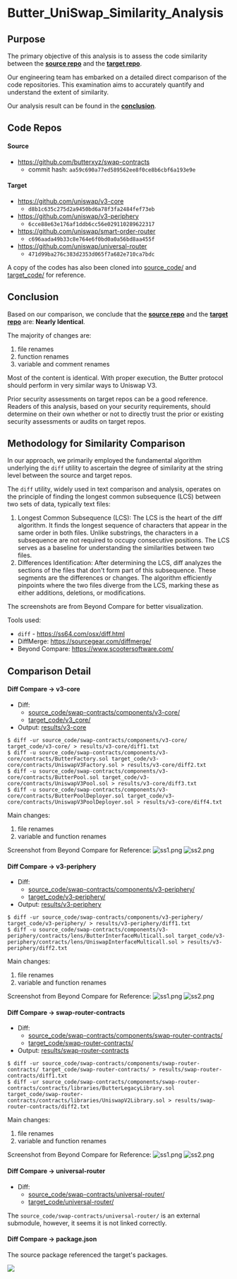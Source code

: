 # Butter_UniSwap_Similarity_Analysis

## Purpose
The primary objective of this analysis is to assess the code similarity between the **[source repo](#source)** and the **[target repo](#target)**. 

Our engineering team has embarked on a detailed direct comparison of the code repositories. This examination aims to accurately quantify and understand the extent of similarity.

Our analysis result can be found in the **[conclusion](#conclusion)**.


## Code Repos

#### Source
* https://github.com/butterxyz/swap-contracts
    * commit hash: `aa59c690a77ed589562ee8f0ce8b6cbf6a193e9e`

#### Target
* https://github.com/uniswap/v3-core
    * `d8b1c635c275d2a9450bd6a78f3fa2484fef73eb`
* https://github.com/uniswap/v3-periphery
    * `6cce88e63e176af1ddb6cc56e029110289622317`
* https://github.com/uniswap/smart-order-router
    * `c696aada49b33c8e764e6f0bd0a0a56bd8aa455f`
* https://github.com/uniswap/universal-router
    * `471d99ba276c383d2353d065f7a682e710ca7bdc`


A copy of the codes has also been cloned into [source_code/](source_code/) and [target_code/](target_code/) for reference.


## Conclusion
Based on our comparison, we conclude that the **[source repo](#source)** and the **[target repo](#target)** are: **Nearly Identical**. 

The majority of changes are:
1. file renames
2. function renames
3. variable and comment renames

Most of the content is identical. With proper execution, the Butter protocol should perform in very similar ways to Uniswap V3.

Prior security assessments on target repos can be a good reference. Readers of this analysis, based on your security requirements, should determine on their own whether or not to directly trust the prior or existing security assessments or audits on target repos.


## Methodology for Similarity Comparison

In our approach, we primarily employed the fundamental algorithm underlying the `diff` utility to ascertain the degree of similarity at the string level between the source and target repos.

The `diff` utility, widely used in text comparison and analysis, operates on the principle of finding the longest common subsequence (LCS) between two sets of data, typically text files:
1. Longest Common Subsequence (LCS): The LCS is the heart of the diff algorithm. It finds the longest sequence of characters that appear in the same order in both files. Unlike substrings, the characters in a subsequence are not required to occupy consecutive positions. The LCS serves as a baseline for understanding the similarities between two files.
2. Differences Identification: After determining the LCS, diff analyzes the sections of the files that don't form part of this subsequence. These segments are the differences or changes. The algorithm efficiently pinpoints where the two files diverge from the LCS, marking these as either additions, deletions, or modifications.

The screenshots are from Beyond Compare for better visualization.

Tools used:
* `diff` - https://ss64.com/osx/diff.html
* DiffMerge: https://sourcegear.com/diffmerge/
* Beyond Compare: https://www.scootersoftware.com/


## Comparison Detail

#### Diff Compare -> v3-core
* Diff:
    * [source_code/swap-contracts/components/v3-core/](source_code/swap-contracts/components/v3-core/)
    * [target_code/v3_core/](target_code/v3-core/)
* Output: [results/v3-core](results/v3-core/)

```
$ diff -ur source_code/swap-contracts/components/v3-core/ target_code/v3-core/ > results/v3-core/diff1.txt
$ diff -u source_code/swap-contracts/components/v3-core/contracts/ButterFactory.sol target_code/v3-core/contracts/UniswapV3Factory.sol > results/v3-core/diff2.txt
$ diff -u source_code/swap-contracts/components/v3-core/contracts/ButterPool.sol target_code/v3-core/contracts/UniswapV3Pool.sol > results/v3-core/diff3.txt
$ diff -u source_code/swap-contracts/components/v3-core/contracts/ButterPoolDeployer.sol target_code/v3-core/contracts/UniswapV3PoolDeployer.sol > results/v3-core/diff4.txt
```

Main changes:
1. file renames
2. variable and function renames


Screenshot from Beyond Compare for Reference:
![ss1.png](results/v3-core/ss1.png)
![ss2.png](results/v3-core//ss2.png)



#### Diff Compare -> v3-periphery
* Diff:
    * [source_code/swap-contracts/components/v3-periphery/](source_code/swap-contracts/components/v3-periphery/)
    * [target_code/v3-periphery/](target_code/v3-periphery/)
* Output: [results/v3-periphery](results/v3-periphery/)

```
$ diff -ur source_code/swap-contracts/components/v3-periphery/ target_code/v3-periphery/ > results/v3-periphery/diff1.txt
$ diff -u source_code/swap-contracts/components/v3-periphery/contracts/lens/ButterInterfaceMulticall.sol target_code/v3-periphery/contracts/lens/UniswapInterfaceMulticall.sol > results/v3-periphery/diff2.txt
```

Main changes:
1. file renames
2. variable and function renames


Screenshot from Beyond Compare for Reference:
![ss1.png](results/v3-periphery/ss1.png)
![ss2.png](results/v3-periphery//ss2.png)




#### Diff Compare -> swap-router-contracts
* Diff:
    * [source_code/swap-contracts/components/swap-router-contracts/](source_code/swap-contracts/components/swap-router-contracts/)
    * [target_code/swap-router-contracts/](target_code/swap-router-contracts/)
* Output: [results/swap-router-contracts](results/swap-router-contracts/)
```
$ diff -ur source_code/swap-contracts/components/swap-router-contracts/ target_code/swap-router-contracts/ > results/swap-router-contracts/diff1.txt
$ diff -ur source_code/swap-contracts/components/swap-router-contracts/contracts/libraries/ButterLegacyLibrary.sol target_code/swap-router-contracts/contracts/libraries/UniswapV2Library.sol > results/swap-router-contracts/diff2.txt
```

Main changes:
1. file renames
2. variable and function renames

Screenshot from Beyond Compare for Reference:
![ss1.png](results/swap-router-contracts/ss1.png)
![ss2.png](results/swap-router-contracts/ss2.png)


#### Diff Compare -> universal-router
* Diff:
    * [source_code/swap-contracts/universal-router/](source_code/swap-contracts/universal-router/)
    * [target_code/universal-router/](target_code/universal-router/)

The `source_code/swap-contracts/universal-router/` is an external submodule, however, it seems it is not linked correctly.


#### Diff Compare -> package.json

The source package referenced the target's packages.

![](results/package/ss.png)